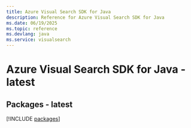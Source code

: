```yaml
---
title: Azure Visual Search SDK for Java
description: Reference for Azure Visual Search SDK for Java
ms.date: 06/19/2025
ms.topic: reference
ms.devlang: java
ms.service: visualsearch
---
```

# Azure Visual Search SDK for Java - latest
## Packages - latest
[!INCLUDE [packages](visual-search-index.md)]
